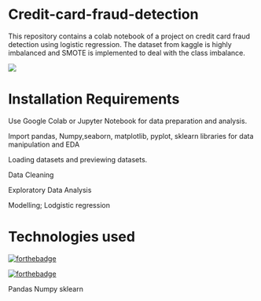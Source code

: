 # Credit-card-fraud-detection

This repository contains a colab notebook of a project on credit card fraud detection using logistic regression. The dataset from kaggle is highly imbalanced and SMOTE is implemented to deal with the class imbalance.

![](https://forthebadge.com/images/badges/check-it-out.svg)

# Installation Requirements
Use Google Colab or Jupyter Notebook for data preparation and analysis.

Import pandas, Numpy,seaborn, matplotlib, pyplot, sklearn libraries for data manipulation and EDA

Loading datasets and previewing datasets.

Data Cleaning

Exploratory Data Analysis

Modelling; Lodgistic regression


# Technologies used

[![forthebadge](https://forthebadge.com/images/badges/made-with-python.svg)](https://forthebadge.com) 

[![forthebadge](https://forthebadge.com/images/badges/uses-git.svg)](https://forthebadge.com)

Pandas
Numpy
sklearn
